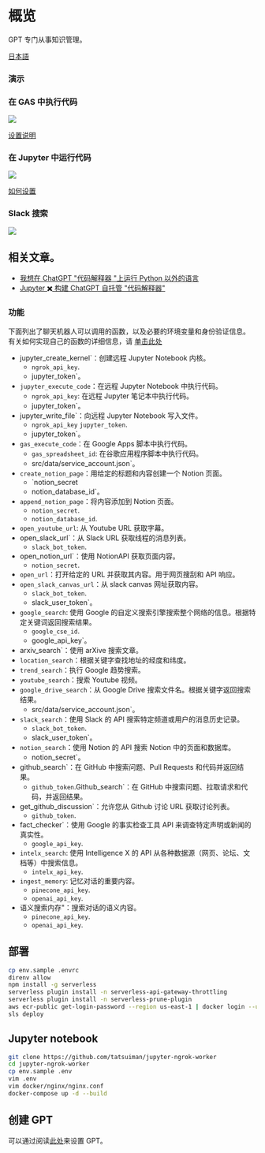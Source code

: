# 概览
GPT 专门从事知识管理。

[日本語](./README_ja.md)

### 演示
### 在 GAS 中执行代码
![](docs/gas-code-interpreter.gif)

[设置说明](./GAS/code_interpreter/README-zh.md)
### 在 Jupyter 中运行代码
![](docs/open-code-interpreter.gif)

[如何设置](https://zenn.dev/tatsui/articles/gpts-actions)
### Slack 搜索
![](docs/slack.gif)

## 相关文章。
* [我想在 ChatGPT "代码解释器 "上运行 Python 以外的语言](https://zenn.dev/tatsui/articles/local-code-interpreter)
* [Jupyter ✖️ 构建 ChatGPT 自托管 "代码解释器"](https://zenn.dev/tatsui/articles/gpts-actions)

### 功能
下面列出了聊天机器人可以调用的函数，以及必要的环境变量和身份验证信息。  
有关如何实现自己的函数的详细信息，请 [单击此处](./src/functions/README-zh.md)

- jupyter_create_kernel`：创建远程 Jupyter Notebook 内核。
    - `ngrok_api_key`.
    - jupyter_token`。
- `jupyter_execute_code`：在远程 Jupyter Notebook 中执行代码。
    - `ngrok_api_key`: 在远程 Jupyter 笔记本中执行代码。
    - jupyter_token`。
- jupyter_write_file`：向远程 Jupyter Notebook 写入文件。
    - `ngrok_api_key` `jupyter_token`.
    - jupyter_token`。
- `gas_execute_code`：在 Google Apps 脚本中执行代码。
    - `gas_spreadsheet_id`: 在谷歌应用程序脚本中执行代码。
    - src/data/service_account.json`。
- `create_notion_page`：用给定的标题和内容创建一个 Notion 页面。
    - `notion_secret
    - notion_database_id`。
- `append_notion_page`：将内容添加到 Notion 页面。
    - `notion_secret`.
    - `notion_database_id`.
- `open_youtube_url`: 从 Youtube URL 获取字幕。
- open_slack_url`：从 Slack URL 获取线程的消息列表。
    - `slack_bot_token`.
- open_notion_url`：使用 NotionAPI 获取页面内容。
    - `notion_secret`.
- `open_url`：打开给定的 URL 并获取其内容。用于网页搜刮和 API 响应。
- `open_slack_canvas_url`：从 slack canvas 网址获取内容。
    - `slack_bot_token`.
    - slack_user_token`。
- `google_search`: 使用 Google 的自定义搜索引擎搜索整个网络的信息。根据特定关键词返回搜索结果。
    - `google_cse_id`.
    - google_api_key`。
- arxiv_search`：使用 arXive 搜索文章。
- `location_search`：根据关键字查找地址的经度和纬度。
- `trend_search`：执行 Google 趋势搜索。
- `youtube_search`：搜索 Youtube 视频。
- `google_drive_search`：从 Google Drive 搜索文件名。根据关键字返回搜索结果。
    - src/data/service_account.json`。
- `slack_search`：使用 Slack 的 API 搜索特定频道或用户的消息历史记录。
    - `slack_bot_token`.
    - slack_user_token`。
- `notion_search`：使用 Notion 的 API 搜索 Notion 中的页面和数据库。
    - notion_secret`。
- github_search`：在 GitHub 中搜索问题、Pull Requests 和代码并返回结果。
    - `github_token`.Github_search`：在 GitHub 中搜索问题、拉取请求和代码，并返回结果。
- get_github_discussion`：允许您从 Github 讨论 URL 获取讨论列表。
    - `github_token`.
- fact_checker`：使用 Google 的事实检查工具 API 来调查特定声明或新闻的真实性。
    - `google_api_key`.
- `intelx_search`: 使用 Intelligence X 的 API 从各种数据源（网页、论坛、文档等）中搜索信息。
    - `intelx_api_key`.
- `ingest_memory`: 记忆对话的重要内容。
    - `pinecone_api_key`.
    - `openai_api_key`.
- 语义搜索内存"：搜索对话的语义内容。
    - `pinecone_api_key`.
    - `openai_api_key`.

## 部署
```bash
cp env.sample .envrc
direnv allow
npm install -g serverless
serverless plugin install -n serverless-api-gateway-throttling
serverless plugin install -n serverless-prune-plugin
aws ecr-public get-login-password --region us-east-1 | docker login --username AWS --password-stdin public.ecr.aws
sls deploy
```

## Jupyter notebook
```bash
git clone https://github.com/tatsuiman/jupyter-ngrok-worker
cd jupyter-ngrok-worker
cp env.sample .env
vim .env
vim docker/nginx/nginx.conf
docker-compose up -d --build
```

## 创建 GPT

可以通过阅读[此处](./openapi/README-zh.md)来设置 GPT。
